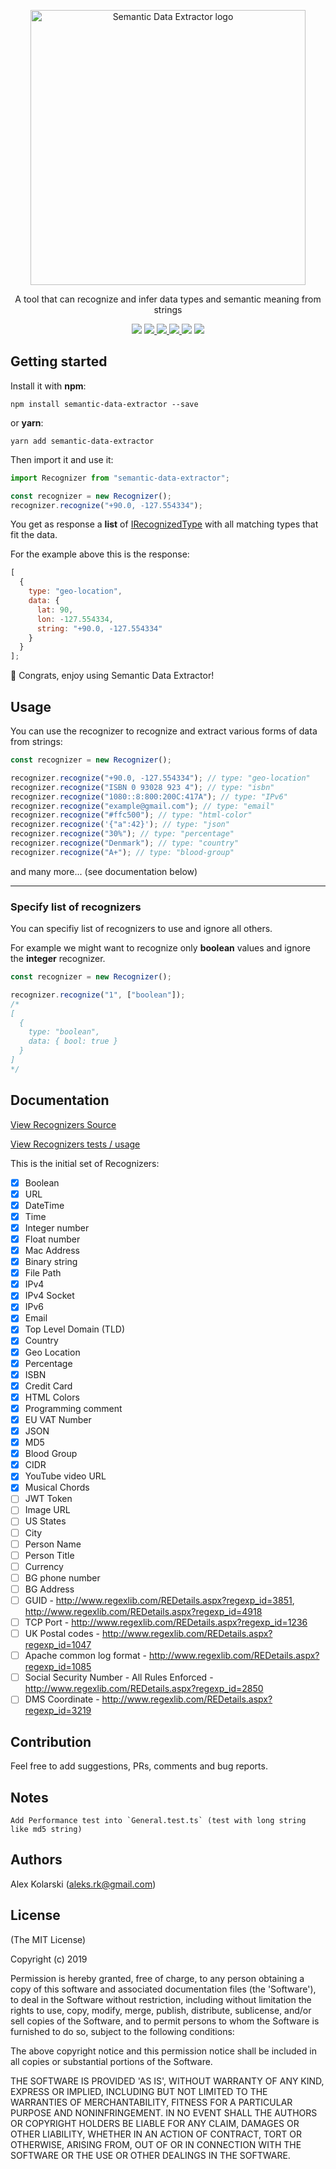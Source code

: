<p align="center">
  <img width="440" src="https://raw.githubusercontent.com/kolarski/semanticDataExtractor/master/logo.png?raw=true" alt="Semantic Data Extractor logo">
</p>

<p align="center">A tool that can recognize and infer data types and semantic meaning from strings</p>

<p align="center">
  <img src="https://img.shields.io/github/release/kolarski/semanticDataExtractor.svg" />
  
  <a href="https://travis-ci.org/kolarski/semanticDataExtractor">
    <img src="https://travis-ci.org/kolarski/semanticDataExtractor.svg?branch=master" />
  </a>
  <a href="https://www.codacy.com/app/kolarski/semanticDataExtractor?utm_source=github.com&utm_medium=referral&utm_content=kolarski/semanticDataExtractor&utm_campaign=Badge_Grade">
    <img src="https://api.codacy.com/project/badge/Grade/246f318de5194047afde4532bd8d186c" />
  </a>

  <a href="https://codeclimate.com/github/kolarski/semanticDataExtractor/maintainability">
    <img src="https://api.codeclimate.com/v1/badges/3afb0d6655605a004c11/maintainability" />
  </a>
  <a href="https://codeclimate.com/github/kolarski/semanticDataExtractor/test_coverage"><img src="https://api.codeclimate.com/v1/badges/3afb0d6655605a004c11/test_coverage" /></a>
  
  <img src="https://img.shields.io/david/kolarski/semanticDataExtractor.svg" />
</p>

## Getting started

Install it with <strong>npm</strong>:

```
npm install semantic-data-extractor --save
```

or <strong>yarn</strong>:

```
yarn add semantic-data-extractor
```

Then import it and use it:

```js
import Recognizer from "semantic-data-extractor";

const recognizer = new Recognizer();
recognizer.recognize("+90.0, -127.554334");
```

You get as response a <strong>list</strong> of <a href="https://github.com/kolarski/semantic-data-extractor/blob/master/src/interfaces/IRecognizedType.ts">IRecognizedType</a> with all matching types that fit the data.

For the example above this is the response:

```js
[
  {
    type: "geo-location",
    data: {
      lat: 90,
      lon: -127.554334,
      string: "+90.0, -127.554334"
    }
  }
];
```

🎉 Congrats, enjoy using Semantic Data Extractor!

## Usage

You can use the recognizer to recognize and extract various forms of data from strings:

```js
const recognizer = new Recognizer();

recognizer.recognize("+90.0, -127.554334"); // type: "geo-location"
recognizer.recognize("ISBN 0 93028 923 4"); // type: "isbn"
recognizer.recognize("1080::8:800:200C:417A"); // type: "IPv6"
recognizer.recognize("example@gmail.com"); // type: "email"
recognizer.recognize("#ffc500"); // type: "html-color"
recognizer.recognize('{"a":42}'); // type: "json"
recognizer.recognize("30%"); // type: "percentage"
recognizer.recognize("Denmark"); // type: "country"
recognizer.recognize("A+"); // type: "blood-group"
```

and many more... (see documentation below)

---

### Specify list of recognizers

You can specifiy list of recognizers to use and ignore all others.

For example we might want to recognize only <strong>boolean</strong> values and ignore the <strong>integer</strong> recognizer.

```js
const recognizer = new Recognizer();

recognizer.recognize("1", ["boolean"]);
/*
[
  {
    type: "boolean",
    data: { bool: true }
  }
]
*/
```

## Documentation

<a target="_blank" href="https://github.com/kolarski/semantic-data-extractor/tree/master/src/recognizers">View Recognizers Source</a>

<a target="_blank" href="https://github.com/kolarski/semantic-data-extractor/tree/master/tests">View Recognizers tests / usage</a>

This is the initial set of Recognizers:

- [x] Boolean
- [x] URL
- [x] DateTime
- [x] Time
- [x] Integer number
- [x] Float number
- [x] Mac Address
- [x] Binary string
- [x] File Path
- [x] IPv4
- [x] IPv4 Socket
- [x] IPv6
- [x] Email
- [x] Top Level Domain (TLD)
- [x] Country
- [x] Geo Location
- [x] Percentage
- [x] ISBN
- [x] Credit Card
- [x] HTML Colors
- [x] Programming comment
- [x] EU VAT Number
- [x] JSON
- [x] MD5
- [x] Blood Group
- [x] CIDR
- [x] YouTube video URL
- [x] Musical Chords
- [ ] JWT Token
- [ ] Image URL
- [ ] US States
- [ ] City
- [ ] Person Name
- [ ] Person Title
- [ ] Currency
- [ ] BG phone number
- [ ] BG Address
- [ ] GUID - http://www.regexlib.com/REDetails.aspx?regexp_id=3851, http://www.regexlib.com/REDetails.aspx?regexp_id=4918
- [ ] TCP Port - http://www.regexlib.com/REDetails.aspx?regexp_id=1236
- [ ] UK Postal codes - http://www.regexlib.com/REDetails.aspx?regexp_id=1047
- [ ] Apache common log format - http://www.regexlib.com/REDetails.aspx?regexp_id=1085
- [ ] Social Security Number - All Rules Enforced - http://www.regexlib.com/REDetails.aspx?regexp_id=2850
- [ ] DMS Coordinate - http://www.regexlib.com/REDetails.aspx?regexp_id=3219

## Contribution

Feel free to add suggestions, PRs, comments and bug reports.

## Notes

    Add Performance test into `General.test.ts` (test with long string like md5 string)

## Authors

Alex Kolarski (aleks.rk@gmail.com)

## License

(The MIT License)

Copyright (c) 2019

Permission is hereby granted, free of charge, to any person obtaining
a copy of this software and associated documentation files (the
'Software'), to deal in the Software without restriction, including
without limitation the rights to use, copy, modify, merge, publish,
distribute, sublicense, and/or sell copies of the Software, and to
permit persons to whom the Software is furnished to do so, subject to
the following conditions:

The above copyright notice and this permission notice shall be
included in all copies or substantial portions of the Software.

THE SOFTWARE IS PROVIDED 'AS IS', WITHOUT WARRANTY OF ANY KIND,
EXPRESS OR IMPLIED, INCLUDING BUT NOT LIMITED TO THE WARRANTIES OF
MERCHANTABILITY, FITNESS FOR A PARTICULAR PURPOSE AND NONINFRINGEMENT.
IN NO EVENT SHALL THE AUTHORS OR COPYRIGHT HOLDERS BE LIABLE FOR ANY
CLAIM, DAMAGES OR OTHER LIABILITY, WHETHER IN AN ACTION OF CONTRACT,
TORT OR OTHERWISE, ARISING FROM, OUT OF OR IN CONNECTION WITH THE
SOFTWARE OR THE USE OR OTHER DEALINGS IN THE SOFTWARE.
